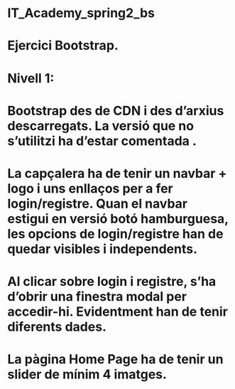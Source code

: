 # IT_Academy_spring2_bs
# Ejercici Bootstrap.

# Nivell 1:

# Bootstrap des de CDN i des d’arxius descarregats. La versió que no s’utilitzi ha d’estar comentada .

# La capçalera ha de tenir un navbar + logo i uns enllaços per a fer login/registre. Quan el navbar estigui en versió botó hamburguesa, les opcions de login/registre han de quedar visibles i independents.

# Al clicar sobre login i registre, s’ha d’obrir una finestra modal per accedir-hi. Evidentment han de tenir diferents dades.

# La pàgina Home Page ha de tenir un slider de mínim 4 imatges.
